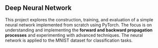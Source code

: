 ## Deep Neural Network

This project explores the construction, training, and evaluation of a simple neural network implemented from scratch using PyTorch.
The focus is on understanding and implementing the **forward and backward propagation processes** and experimenting with advanced techniques. 
The neural network is applied to the MNIST dataset for classification tasks.
